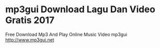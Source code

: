 # mp3gui Download Lagu Dan Video Gratis 2017
Free Download Mp3 And Play Online Music Video
mp3gui
http://www.mp3gui.net
